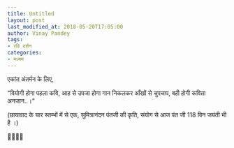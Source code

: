```yaml
---
title: Untitled
layout: post
last_modified_at: 2018-05-20T17:05:00
author: Vinay Pandey
tags:
- रवि दर्शन
categories:
- मध्यम
---
```

एकांत अंतर्मन के लिए,

"वियोगी होगा पहला कवि, 
आह से उपजा होगा गान
निकलकर आँखों से चुपचाप,
बही होगी कविता अनजान..।"

(छायावाद के चार स्तम्भों में से एक, सुमित्रानंदन पंतजी की कृति, संयोग से आज पंत जी 118 विन जयंती भी है ।)

🙏🌷🌷🙏


